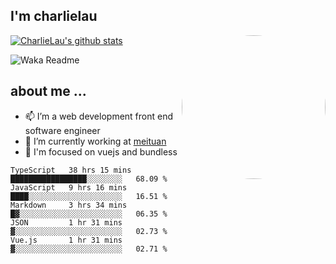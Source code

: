 
<h2>I'm charlielau</h2>
<img align='right' style="border-radius:50%" src="https://avatars1.githubusercontent.com/u/44078251?s=460&u=6b4f1c257663e44063b0b6a21c9c94f45bcfdcc7&v=4" width="230">

[![CharlieLau's github stats](https://github-readme-stats.vercel.app/api?username=charlielau)](https://github.com/charlielau/github-readme-stats)


![Waka Readme](https://github.com/CharlieLau/charlielau/workflows/Waka%20Readme/badge.svg)

## about me ...
- 📫 I’m a web development front end software engineer
- 🔭 I’m currently working at  <a href="https://www.meituan.com">meituan</a>
- 🔭 I'm focused on vuejs and bundless

<!-- <p align="center">
  <a href="https://github.com/charlielau" class="rich-diff-level-one">
    <img src="https://github-readme-stats.vercel.app/api?username=charlielau&title_color=333&text_color=777" alt="CharlieLau" >
  </a>
</p> -->

<!--START_SECTION:waka-->
```text
TypeScript   38 hrs 15 mins  █████████████████░░░░░░░░   68.09 % 
JavaScript   9 hrs 16 mins   ████░░░░░░░░░░░░░░░░░░░░░   16.51 % 
Markdown     3 hrs 34 mins   █▓░░░░░░░░░░░░░░░░░░░░░░░   06.35 % 
JSON         1 hr 31 mins    ▓░░░░░░░░░░░░░░░░░░░░░░░░   02.73 % 
Vue.js       1 hr 31 mins    ▓░░░░░░░░░░░░░░░░░░░░░░░░   02.71 % 
```
<!--END_SECTION:waka-->
